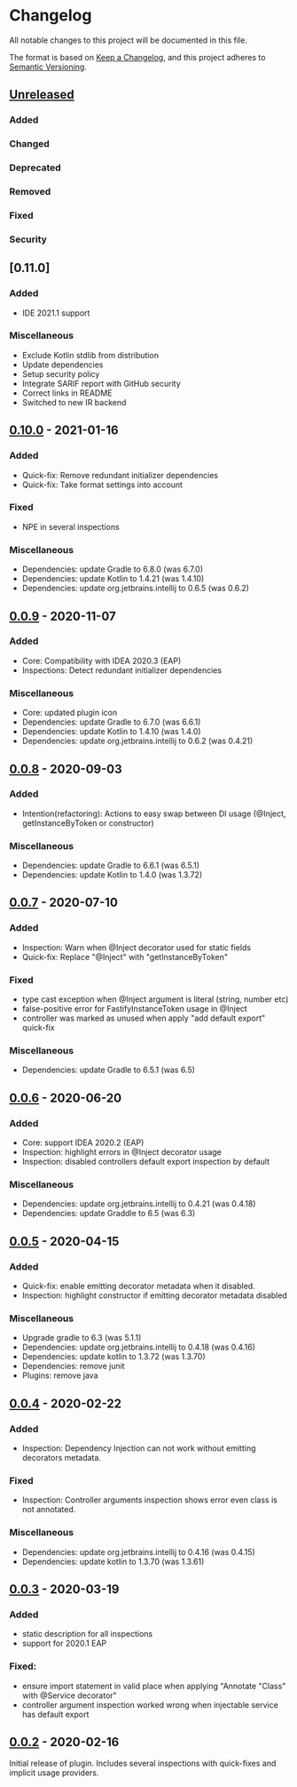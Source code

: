 # Changelog

All notable changes to this project will be documented in this file.

The format is based on [Keep a Changelog](https://keepachangelog.com/en/1.0.0/), and this project adheres
to [Semantic Versioning](https://semver.org/spec/v2.0.0.html).

## [Unreleased]
### Added

### Changed

### Deprecated

### Removed

### Fixed

### Security
## [0.11.0]

### Added

- IDE 2021.1 support

### Miscellaneous

- Exclude Kotlin stdlib from distribution
- Update dependencies
- Setup security policy
- Integrate SARIF report with GitHub security
- Correct links in README
- Switched to new IR backend


## [0.10.0] - 2021-01-16

### Added

- Quick-fix: Remove redundant initializer dependencies
- Quick-fix: Take format settings into account

### Fixed

- NPE in several inspections

### Miscellaneous

- Dependencies: update Gradle to 6.8.0 (was 6.7.0)
- Dependencies: update Kotlin to 1.4.21 (was 1.4.10)
- Dependencies: update org.jetbrains.intellij to 0.6.5 (was 0.6.2)


## [0.0.9] - 2020-11-07
### Added
- Core: Compatibility with IDEA 2020.3 (EAP)
- Inspections: Detect redundant initializer dependencies

### Miscellaneous
- Core: updated plugin icon
- Dependencies: update Gradle to 6.7.0 (was 6.6.1)
- Dependencies: update Kotlin to 1.4.10 (was 1.4.0)
- Dependencies: update org.jetbrains.intellij to 0.6.2 (was 0.4.21)


## [0.0.8] - 2020-09-03
### Added
- Intention(refactoring): Actions to easy swap between DI usage (@Inject, getInstanceByToken or constructor)

### Miscellaneous
- Dependencies: update Gradle to 6.6.1 (was 6.5.1)
- Dependencies: update Kotlin to 1.4.0 (was 1.3.72)


## [0.0.7] - 2020-07-10
### Added
- Inspection: Warn when @Inject decorator used for static fields
- Quick-fix: Replace "@Inject" with "getInstanceByToken"

### Fixed
- type cast exception when @Inject argument is literal (string, number etc)
- false-positive error for FastifyInstanceToken usage in @Inject
- controller was marked as unused when apply "add default export" quick-fix

### Miscellaneous
- Dependencies: update Gradle to 6.5.1 (was 6.5)


## [0.0.6] - 2020-06-20
### Added
- Core: support IDEA 2020.2 (EAP)
- Inspection: highlight errors in @Inject decorator usage
- Inspection: disabled controllers default export inspection by default

### Miscellaneous
- Dependencies: update org.jetbrains.intellij to 0.4.21 (was 0.4.18)
- Dependencies: update Graddle to 6.5 (was 6.3)


## [0.0.5] - 2020-04-15
### Added
- Quick-fix: enable emitting decorator metadata when it disabled.
- Inspection: highlight constructor if emitting decorator metadata disabled

### Miscellaneous
- Upgrade gradle to 6.3 (was 5.1.1)
- Dependencies: update org.jetbrains.intellij to 0.4.18 (was 0.4.16)
- Dependencies: update kotlin to 1.3.72 (was 1.3.70)
- Dependencies: remove junit
- Plugins: remove java


## [0.0.4] - 2020-02-22
### Added
- Inspection: Dependency Injection can not work without emitting decorators metadata.

### Fixed
- Inspection: Controller arguments inspection shows error even class is not annotated.

### Miscellaneous
- Dependencies: update org.jetbrains.intellij to 0.4.16 (was 0.4.15)
- Dependencies: update kotlin to 1.3.70 (was 1.3.61)


## [0.0.3] - 2020-03-19
### Added
- static description for all inspections
- support for 2020.1 EAP

### Fixed:

- ensure import statement in valid place when applying "Annotate "Class" with @Service decorator"
- controller argument inspection worked wrong when injectable service has default export

## [0.0.2] - 2020-02-16

Initial release of plugin. Includes several inspections with quick-fixes and implicit usage providers.


[Unreleased]: https://github.com/L2jLiga/fastify-decorators-plugin/compare/v0.10.0...HEAD

[0.10.0]: https://github.com/L2jLiga/fastify-decorators-plugin/compare/v0.9...v0.10.0

[0.0.9]: https://github.com/L2jLiga/fastify-decorators-plugin/compare/0.8...v0.9

[0.0.8]: https://github.com/L2jLiga/fastify-decorators-plugin/compare/0.7...0.8

[0.0.7]: https://github.com/L2jLiga/fastify-decorators-plugin/compare/0.6...0.7

[0.0.6]: https://github.com/L2jLiga/fastify-decorators-plugin/compare/0.5...0.6

[0.0.5]: https://github.com/L2jLiga/fastify-decorators-plugin/compare/0.4...0.5

[0.0.4]: https://github.com/L2jLiga/fastify-decorators-plugin/compare/0.3...0.4

[0.0.3]: https://github.com/L2jLiga/fastify-decorators-plugin/compare/0.2...0.3

[0.0.2]: https://github.com/L2jLiga/fastify-decorators-plugin/releases/tag/0.2